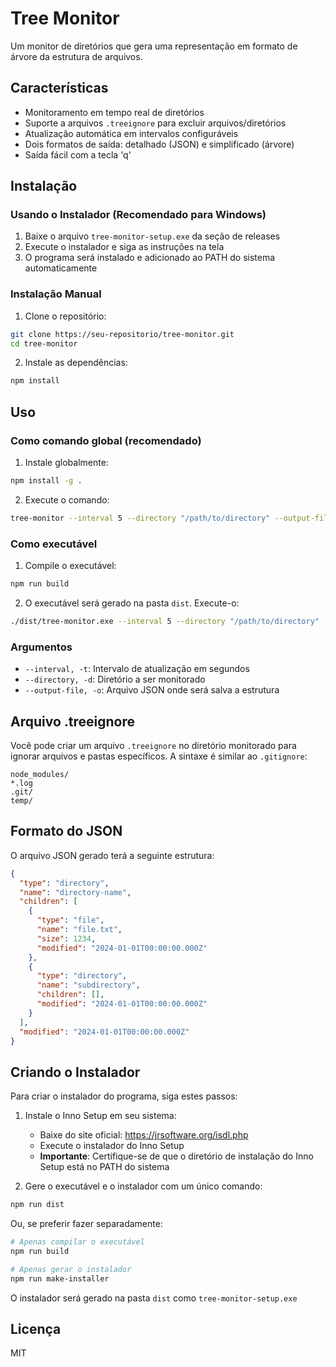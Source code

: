 # Tree Monitor

Um monitor de diretórios que gera uma representação em formato de árvore da estrutura de arquivos.

## Características

- Monitoramento em tempo real de diretórios
- Suporte a arquivos `.treeignore` para excluir arquivos/diretórios
- Atualização automática em intervalos configuráveis
- Dois formatos de saída: detalhado (JSON) e simplificado (árvore)
- Saída fácil com a tecla 'q'

## Instalação

### Usando o Instalador (Recomendado para Windows)

1. Baixe o arquivo `tree-monitor-setup.exe` da seção de releases
2. Execute o instalador e siga as instruções na tela
3. O programa será instalado e adicionado ao PATH do sistema automaticamente

### Instalação Manual

1. Clone o repositório:
```bash
git clone https://seu-repositorio/tree-monitor.git
cd tree-monitor
```

2. Instale as dependências:
```bash
npm install
```

## Uso

### Como comando global (recomendado)

1. Instale globalmente:
```bash
npm install -g .
```

2. Execute o comando:
```bash
tree-monitor --interval 5 --directory "/path/to/directory" --output-file "tree.json"
```

### Como executável

1. Compile o executável:
```bash
npm run build
```

2. O executável será gerado na pasta `dist`. Execute-o:
```bash
./dist/tree-monitor.exe --interval 5 --directory "/path/to/directory" --output-file "tree.json"
```

### Argumentos

- `--interval, -t`: Intervalo de atualização em segundos
- `--directory, -d`: Diretório a ser monitorado
- `--output-file, -o`: Arquivo JSON onde será salva a estrutura

## Arquivo .treeignore

Você pode criar um arquivo `.treeignore` no diretório monitorado para ignorar arquivos e pastas específicos. A sintaxe é similar ao `.gitignore`:

```
node_modules/
*.log
.git/
temp/
```

## Formato do JSON

O arquivo JSON gerado terá a seguinte estrutura:

```json
{
  "type": "directory",
  "name": "directory-name",
  "children": [
    {
      "type": "file",
      "name": "file.txt",
      "size": 1234,
      "modified": "2024-01-01T00:00:00.000Z"
    },
    {
      "type": "directory",
      "name": "subdirectory",
      "children": [],
      "modified": "2024-01-01T00:00:00.000Z"
    }
  ],
  "modified": "2024-01-01T00:00:00.000Z"
}
```

## Criando o Instalador

Para criar o instalador do programa, siga estes passos:

1. Instale o Inno Setup em seu sistema:
   - Baixe do site oficial: https://jrsoftware.org/isdl.php
   - Execute o instalador do Inno Setup
   - **Importante**: Certifique-se de que o diretório de instalação do Inno Setup está no PATH do sistema

2. Gere o executável e o instalador com um único comando:
```bash
npm run dist
```

Ou, se preferir fazer separadamente:
```bash
# Apenas compilar o executável
npm run build

# Apenas gerar o instalador
npm run make-installer
```

O instalador será gerado na pasta `dist` como `tree-monitor-setup.exe`

## Licença

MIT 